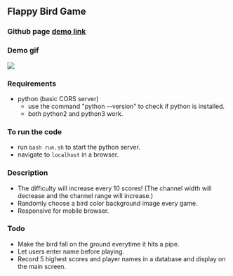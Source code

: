 ## Flappy Bird Game

### Github page <a href="https://kerorojason.github.io/Flappy-Bird-Game/">demo link</a>

### Demo gif
![](https://i.imgur.com/6M5QMhw.gif)

### Requirements

- python (basic CORS server)
	- use the command "python --version" to check if python is installed.
	- both python2 and python3 work.


### To run the code
- run `bash run.sh` to start the python server.
- navigate to `localhost` in a browser.

### Description
- The difficulty will increase every 10 scores! (The channel width will decrease and the channel range will increase.)
- Randomly choose a bird color background image every game.
- Responsive for mobile browser. 

### Todo
- Make the bird fall on the ground everytime it hits a pipe.
- Let users enter name before playing.
- Record 5 highest scores and player names in a database and display on the main screen.


